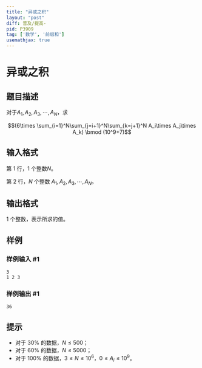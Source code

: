 ```yaml
---
title: "异或之积"
layout: "post"
diff: 普及/提高-
pid: P3909
tag: ['数学', '前缀和']
usemathjax: true
---
```


# 异或之积
## 题目描述

对于$A_1,A_2,A_3,\cdots,A_N$，求

$$(6\times \sum_{i=1}^N\sum_{j=i+1}^N\sum_{k=j+1}^N A_i\times A_j\times A_k) \bmod (10^9+7)$$

## 输入格式

第 1 行，1 个整数$N$。

第 2 行，$N$ 个整数 $A_1,A_2,A_3,\cdots,A_N$。
## 输出格式

1 个整数，表示所求的值。

## 样例

### 样例输入 #1
```
3
1 2 3
```
### 样例输出 #1
```
36
```
## 提示

- 对于 $30\%$ 的数据，$N \le 500$；
- 对于 $60\%$ 的数据，$N \le 5000$；
- 对于 $100\%$ 的数据，$3 \le N \le 10^6$，$0 \le A_i \le 10^9$。

